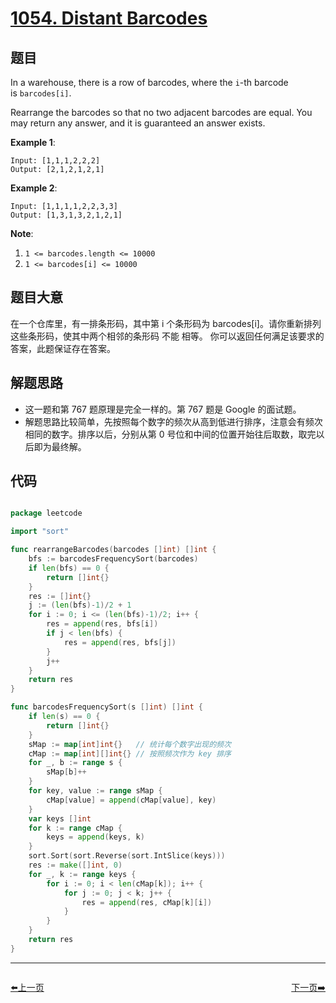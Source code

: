 # [1054. Distant Barcodes](https://leetcode.com/problems/distant-barcodes/)


## 题目

In a warehouse, there is a row of barcodes, where the `i`-th barcode is `barcodes[i]`.

Rearrange the barcodes so that no two adjacent barcodes are equal. You may return any answer, and it is guaranteed an answer exists.

**Example 1**:

    Input: [1,1,1,2,2,2]
    Output: [2,1,2,1,2,1]

**Example 2**:

    Input: [1,1,1,1,2,2,3,3]
    Output: [1,3,1,3,2,1,2,1]

**Note**:

1. `1 <= barcodes.length <= 10000`
2. `1 <= barcodes[i] <= 10000`


## 题目大意

在一个仓库里，有一排条形码，其中第 i 个条形码为 barcodes[i]。请你重新排列这些条形码，使其中两个相邻的条形码 不能 相等。 你可以返回任何满足该要求的答案，此题保证存在答案。



## 解题思路


- 这一题和第 767 题原理是完全一样的。第 767 题是 Google 的面试题。
- 解题思路比较简单，先按照每个数字的频次从高到低进行排序，注意会有频次相同的数字。排序以后，分别从第 0 号位和中间的位置开始往后取数，取完以后即为最终解。


## 代码

```go

package leetcode

import "sort"

func rearrangeBarcodes(barcodes []int) []int {
	bfs := barcodesFrequencySort(barcodes)
	if len(bfs) == 0 {
		return []int{}
	}
	res := []int{}
	j := (len(bfs)-1)/2 + 1
	for i := 0; i <= (len(bfs)-1)/2; i++ {
		res = append(res, bfs[i])
		if j < len(bfs) {
			res = append(res, bfs[j])
		}
		j++
	}
	return res
}

func barcodesFrequencySort(s []int) []int {
	if len(s) == 0 {
		return []int{}
	}
	sMap := map[int]int{}   // 统计每个数字出现的频次
	cMap := map[int][]int{} // 按照频次作为 key 排序
	for _, b := range s {
		sMap[b]++
	}
	for key, value := range sMap {
		cMap[value] = append(cMap[value], key)
	}
	var keys []int
	for k := range cMap {
		keys = append(keys, k)
	}
	sort.Sort(sort.Reverse(sort.IntSlice(keys)))
	res := make([]int, 0)
	for _, k := range keys {
		for i := 0; i < len(cMap[k]); i++ {
			for j := 0; j < k; j++ {
				res = append(res, cMap[k][i])
			}
		}
	}
	return res
}

```


----------------------------------------------
<div style="display: flex;justify-content: space-between;align-items: center;">
<p><a href="https://books.halfrost.com/leetcode/ChapterFour/1000~1099/1052.Grumpy-Bookstore-Owner/">⬅️上一页</a></p>
<p><a href="https://books.halfrost.com/leetcode/ChapterFour/1000~1099/1073.Adding-Two-Negabinary-Numbers/">下一页➡️</a></p>
</div>

